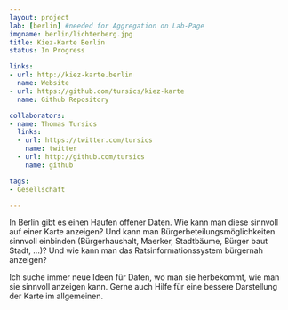 ```yaml
---
layout: project
lab: [berlin] #needed for Aggregation on Lab-Page
imgname: berlin/lichtenberg.jpg
title: Kiez-Karte Berlin
status: In Progress

links:
- url: http://kiez-karte.berlin
  name: Website
- url: https://github.com/tursics/kiez-karte
  name: Github Repository

collaborators:
- name: Thomas Tursics
  links:
  - url: https://twitter.com/tursics
    name: twitter
  - url: http://github.com/tursics
    name: github

tags:
- Gesellschaft

---
```


In Berlin gibt es einen Haufen offener Daten. Wie kann man diese sinnvoll auf einer Karte anzeigen? Und kann man Bürgerbeteilungsmöglichkeiten sinnvoll einbinden (Bürgerhaushalt, Maerker, Stadtbäume, Bürger baut Stadt, ...)? Und wie kann man das Ratsinformationssystem bürgernah anzeigen?

Ich suche immer neue Ideen für Daten, wo man sie herbekommt, wie man sie sinnvoll anzeigen kann. Gerne auch Hilfe für eine bessere Darstellung der Karte im allgemeinen.
